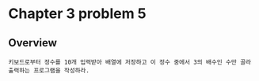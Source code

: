 # Chapter 3 problem 5

## Overview

```$xslt
키보드로부터 정수를 10개 입력받아 배열에 저장하고 이 정수 중에서 3의 배수인 수만 골라 출력하는 프로그램을 작성하라.
```